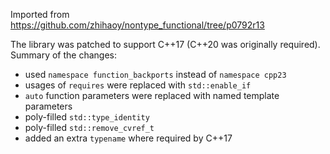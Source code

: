 Imported from https://github.com/zhihaoy/nontype_functional/tree/p0792r13

The library was patched to support C++17 (C++20 was originally required).
Summary of the changes:

- used `namespace function_backports` instead of `namespace cpp23`
- usages of `requires` were replaced with `std::enable_if`
- `auto` function parameters were replaced with named template parameters
- poly-filled `std::type_identity`
- poly-filled `std::remove_cvref_t`
- added an extra `typename` where required by C++17
